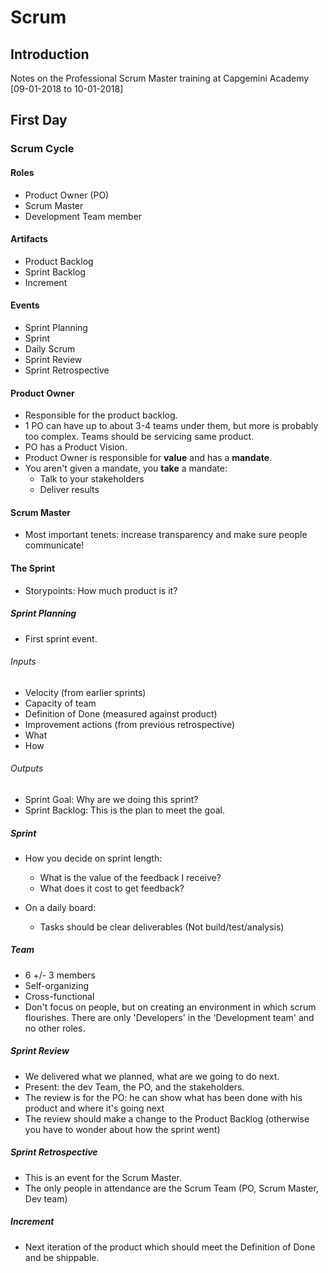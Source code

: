 # Scrum 

## Introduction

Notes on the Professional Scrum Master training at Capgemini Academy [09-01-2018 to 10-01-2018]


## First Day 

### Scrum Cycle

#### Roles

- Product Owner (PO)
- Scrum Master
- Development Team member

#### Artifacts

- Product Backlog
- Sprint Backlog
- Increment

#### Events

- Sprint Planning
- Sprint
- Daily Scrum
- Sprint Review
- Sprint Retrospective


#### Product Owner

- Responsible for the product backlog.
- 1 PO can have up to about 3-4 teams under them, but more is probably too complex. Teams should be servicing same product.
- PO has a Product Vision.
- Product Owner is responsible for **value** and has a **mandate**.
- You aren't given a mandate, you **take** a mandate:
    - Talk to your stakeholders
    - Deliver results



#### Scrum Master

- Most important tenets: increase transparency and make sure people communicate!


#### The Sprint

- Storypoints: How much product is it?

##### Sprint Planning

- First sprint event.

###### Inputs

- Velocity (from earlier sprints)
- Capacity of team
- Definition of Done (measured against product)
- Improvement actions (from previous retrospective)
- What
- How

###### Outputs

- Sprint Goal: Why are we doing this sprint?
- Sprint Backlog: This is the plan to meet the goal.


##### Sprint

- How you decide on sprint length:
    - What is the value of the feedback I receive?
    - What does it cost to get feedback?

- On a daily board:
    - Tasks should be clear deliverables (Not build/test/analysis)

##### Team

- 6 +/- 3 members
- Self-organizing
- Cross-functional
- Don't focus on people, but on creating an environment in which scrum flourishes. There are only 'Developers' in the 'Development team' and no other roles.


##### Sprint Review

- We delivered what we planned, what are we going to do next.
- Present: the dev Team, the PO, and the stakeholders.
- The review is for the PO: he can show what has been done with his product and where it's going next
- The review should make a change to the Product Backlog (otherwise you have to wonder about how the sprint went)

##### Sprint Retrospective

- This is an event for the Scrum Master. 
- The only people in attendance are the Scrum Team (PO, Scrum Master, Dev team)


##### Increment

- Next iteration of the product which should meet the Definition of Done and be shippable.

